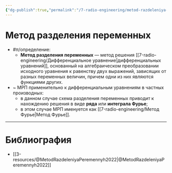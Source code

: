 ```yaml
---
{"dg-publish":true,"permalink":"/7-radio-engineering/metod-razdeleniya-peremennyh/","title":"Метод разделения переменных"}
---
```



# Метод разделения переменных

- #π/определение:
	- **Метод разделения переменных** — метод решения [[7-radio-engineering/Дифференциальное уравнение\|дифференциальных уравнений]], основанный на алгебраическом преобразовании исходного уравнения к равенству двух выражений, зависящих от разных переменных величин, причем одни из них являются функциями других.
- ~ МРП применительно к дифференциальным уравнениям в частных производных:
	- в данном случае схема разделения переменных приводит к нахождению решения в виде **ряда** или **интеграла Фурье**;
	- в этом случае МРП именуется как [[7-radio-engineering/Метод Фурье\|Метод Фурье]].

---

# Библиография

- [[3-resources/@MetodRazdeleniyaPeremennyh2022\|@MetodRazdeleniyaPeremennyh2022]]